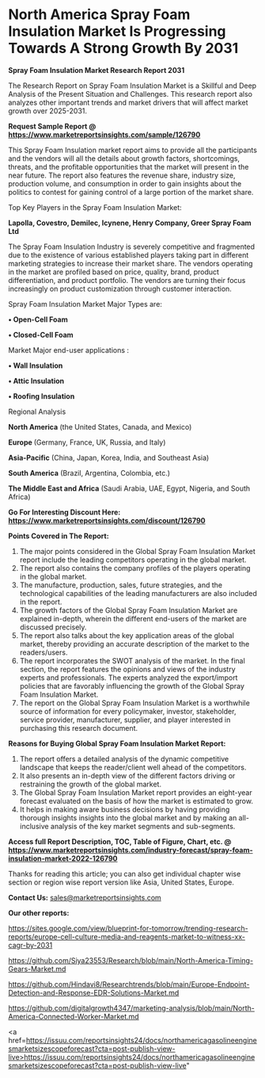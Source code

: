 # North America Spray Foam Insulation Market Is Progressing Towards A Strong Growth By 2031

<strong>Spray Foam Insulation Market Research Report 2031</strong>

The Research Report on Spray Foam Insulation Market is a Skillful and Deep Analysis of the Present Situation and Challenges. This research report also analyzes other important trends and market drivers that will affect market growth over 2025-2031.

<strong>Request Sample Report @ <a href=https://www.marketreportsinsights.com/sample/126790>https://www.marketreportsinsights.com/sample/126790</a></strong>

This Spray Foam Insulation market report aims to provide all the participants and the vendors will all the details about growth factors, shortcomings, threats, and the profitable opportunities that the market will present in the near future. The report also features the revenue share, industry size, production volume, and consumption in order to gain insights about the politics to contest for gaining control of a large portion of the market share.

Top Key Players in the Spray Foam Insulation Market:

<strong>Lapolla, Covestro, Demilec, Icynene, Henry Company, Greer Spray Foam Ltd</strong>

The Spray Foam Insulation Industry is severely competitive and fragmented due to the existence of various established players taking part in different marketing strategies to increase their market share. The vendors operating in the market are profiled based on price, quality, brand, product differentiation, and product portfolio. The vendors are turning their focus increasingly on product customization through customer interaction.

Spray Foam Insulation Market Major Types are:

<strong>• Open-Cell Foam

• Closed-Cell Foam</strong>

Market Major end-user applications :

<strong>• Wall Insulation

• Attic Insulation

• Roofing Insulation</strong>

Regional Analysis

</u><strong><b>North America</b></strong> (the United States, Canada, and Mexico)

<strong><b>Europe </b></strong>(Germany, France, UK, Russia, and Italy)

<strong><b>Asia-Pacific</b></strong> (China, Japan, Korea, India, and Southeast Asia)

<strong><b>South America</b></strong> (Brazil, Argentina, Colombia, etc.)

<strong><b>The Middle East and Africa</b></strong> (Saudi Arabia, UAE, Egypt, Nigeria, and South Africa)

<strong>Go For Interesting Discount Here: <a href=https://www.marketreportsinsights.com/discount/126790>https://www.marketreportsinsights.com/discount/126790</a></strong>

<strong>Points Covered in The Report:</strong>
<ol>
  <li>The major points considered in the Global Spray Foam Insulation Market report include the leading competitors operating in the global market.</li>
  <li>The report also contains the company profiles of the players operating in the global market.</li>
  <li>The manufacture, production, sales, future strategies, and the technological capabilities of the leading manufacturers are also included in the report.</li>
  <li>The growth factors of the Global Spray Foam Insulation Market are explained in-depth, wherein the different end-users of the market are discussed precisely.</li>
  <li>The report also talks about the key application areas of the global market, thereby providing an accurate description of the market to the readers/users.</li>
  <li>The report incorporates the SWOT analysis of the market. In the final section, the report features the opinions and views of the industry experts and professionals. The experts analyzed the export/import policies that are favorably influencing the growth of the Global Spray Foam Insulation Market.</li>
  <li>The report on the Global Spray Foam Insulation Market is a worthwhile source of information for every policymaker, investor, stakeholder, service provider, manufacturer, supplier, and player interested in purchasing this research document.</li>
</ol>
<strong>Reasons for Buying Global Spray Foam Insulation Market Report:</strong>

<ol>
  <li>The report offers a detailed analysis of the dynamic competitive landscape that keeps the reader/client well ahead of the competitors.</li>
  <li>It also presents an in-depth view of the different factors driving or restraining the growth of the global market.</li>
  <li>The Global Spray Foam Insulation Market report provides an eight-year forecast evaluated on the basis of how the market is estimated to grow.</li>
  <li>It helps in making aware business decisions by having providing thorough insights insights into the global market and by making an all-inclusive analysis of the key market segments and sub-segments.</li>
</ol>
<strong>Access full Report Description, TOC, Table of Figure, Chart, etc. @ <a href=https://www.marketreportsinsights.com/industry-forecast/spray-foam-insulation-market-2022-126790>https://www.marketreportsinsights.com/industry-forecast/spray-foam-insulation-market-2022-126790</a></strong>


Thanks for reading this article; you can also get individual chapter wise section or region wise report version like Asia, United States, Europe.

<strong>Contact Us:</strong>
sales@marketreportsinsights.com

<strong>Our other reports:</strong>

<a href=https://sites.google.com/view/blueprint-for-tomorrow/trending-research-reports/europe-cell-culture-media-and-reagents-market-to-witness-xx-cagr-by-2031>https://sites.google.com/view/blueprint-for-tomorrow/trending-research-reports/europe-cell-culture-media-and-reagents-market-to-witness-xx-cagr-by-2031</a>

<a href=https://github.com/Siya23553/Research/blob/main/North-America-Timing-Gears-Market.md>https://github.com/Siya23553/Research/blob/main/North-America-Timing-Gears-Market.md</a>

<a href=https://github.com/Hindavi8/Researchtrends/blob/main/Europe-Endpoint-Detection-and-Response-EDR-Solutions-Market.md>https://github.com/Hindavi8/Researchtrends/blob/main/Europe-Endpoint-Detection-and-Response-EDR-Solutions-Market.md</a>

<a href=https://github.com/digitalgrowth4347/marketing-analysis/blob/main/North-America-Connected-Worker-Market.md>https://github.com/digitalgrowth4347/marketing-analysis/blob/main/North-America-Connected-Worker-Market.md</a>

<a href=https://issuu.com/reportsinsights24/docs/northamericagasolineenginesmarketsizescopeforecast?cta=post-publish-view-live>https://issuu.com/reportsinsights24/docs/northamericagasolineenginesmarketsizescopeforecast?cta=post-publish-view-live</a>"
